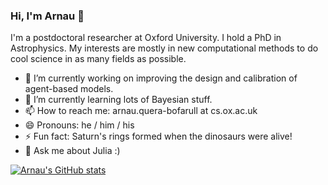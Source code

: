 ### Hi, I'm Arnau 👋

I'm a postdoctoral researcher at Oxford University. I hold a PhD in Astrophysics. My interests are mostly in new computational methods to do cool science in as many fields as possible.

- 🔭 I’m currently working on improving the design and calibration of agent-based models.
- 🌱 I’m currently learning lots of Bayesian stuff.
- 📫 How to reach me: arnau.quera-bofarull at cs.ox.ac.uk
- 😄 Pronouns: he / him / his
- ⚡ Fun fact: Saturn's rings formed when the dinosaurs were alive!
- 💬 Ask me about Julia :)


[![Arnau's GitHub stats](https://github-readme-stats.vercel.app/api?username=arnauqb)](https://github.com/anuraghazra/github-readme-stats)
